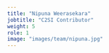 ```yaml
---
title: "Nipuna Weerasekara"
jobtitle: "C2SI Contributor"
weight: 5
role: 1
image: "images/team/nipuna.jpg"
---
```


